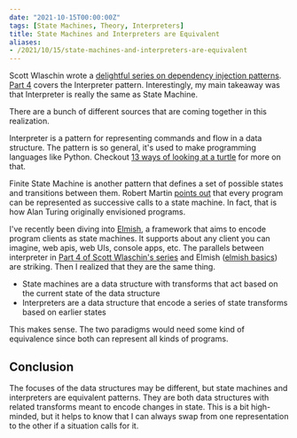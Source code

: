 ```yaml
---
date: "2021-10-15T00:00:00Z"
tags: [State Machines, Theory, Interpreters]
title: State Machines and Interpreters are Equivalent
aliases:
- /2021/10/15/state-machines-and-interpreters-are-equivalent
---
```


Scott Wlaschin wrote a [delightful series on dependency injection patterns](https://fsharpforfunandprofit.com/posts/dependencies/). [Part 4](https://fsharpforfunandprofit.com/posts/dependencies-4/) covers the Interpreter pattern. Interestingly, my main takeaway was that Interpreter is really the same as State Machine.
<!--more-->

There are a bunch of different sources that are coming together in this realization.

Interpreter is a pattern for representing commands and flow in a data structure. The pattern is so general, it's used to make programming languages like Python. Checkout [13 ways of looking at a turtle](https://fsharpforfunandprofit.com/posts/13-ways-of-looking-at-a-turtle/) for more on that.

Finite State Machine is another pattern that defines a set of possible states and transitions between them. Robert Martin [points out](https://blog.cleancoder.com/uncle-bob/2020/09/30/loopy.html) that every program can be represented as successive calls to a state machine. In fact, that is how Alan Turing originally envisioned programs.

I've recently been diving into [Elmish](https://elmish.github.io/elmish/index.html), a framework that aims to encode program clients as state machines. It supports about any client you can imagine, web apis, web UIs, console apps, etc.
The parallels between interpreter in [Part 4 of Scott Wlaschin's series](https://fsharpforfunandprofit.com/posts/dependencies-4/) and Elmish ([elmish basics](https://elmish.github.io/elmish/basics.html)) are striking. Then I realized that they are the same thing.
- State machines are a data structure with transforms that act based on the current state of the data structure
- Interpreters are a data structure that encode a series of state transforms based on earlier states

This makes sense. The two paradigms would need some kind of equivalence since both can represent all kinds of programs.

## Conclusion

The focuses of the data structures may be different, but state machines and interpreters are equivalent patterns. They are both data structures with related transforms meant to encode changes in state. This is a bit high-minded, but it helps to know that I can always swap from one representation to the other if a situation calls for it.